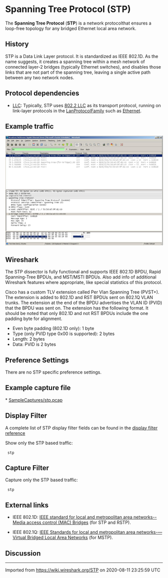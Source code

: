 # Spanning Tree Protocol (STP)

The **Spanning Tree Protocol** (**STP**) is a network protocolthat ensures a loop-free topology for any bridged Ethernet local area network.

## History

STP is a Data Link Layer protocol. It is standardized as IEEE 802.1D. As the name suggests, it creates a spanning tree within a mesh network of connected layer-2 bridges (typically Ethernet switches), and disables those links that are not part of the spanning tree, leaving a single active path between any two network nodes.

## Protocol dependencies

  - [LLC](/LLC): Typically, STP uses [802.2 LLC](/LLC) as its transport protocol, running on link-layer protocols in the [LanProtocolFamily](/LanProtocolFamily) such as [Ethernet](/Ethernet).

## Example traffic

![STP.JPG](uploads/__moin_import__/attachments/STP/STP.JPG "STP.JPG")

## Wireshark

The STP dissector is fully functional and supports IEEE 802.1D BPDU, Rapid Spanning-Tree BPDUs, and MST/MSTI BPDUs. Also add info of additional Wireshark features where appropriate, like special statistics of this protocol.

Cisco has a custom TLV extension called Per Vlan Spanning Tree (PVST+). The extension is added to 802.1D and RST BPDUs sent on 802.1Q VLAN trunks. The extension at the end of the BPDU advertises the VLAN ID (PVID) that the BPDU was sent on. The extension has the following format. It should be noted that only 802.1D and not RST BPDUs include the one padding byte for alignment.

  - Even byte padding (802.1D only): 1 byte
  - Type (only PVID type 0x00 is supported): 2 bytes
  - Length: 2 bytes
  - Data: PVID is 2 bytes

## Preference Settings

There are no STP specific preference settings.

## Example capture file

\* [SampleCaptures/stp.pcap](uploads/__moin_import__/attachments/SampleCaptures/stp.pcap)

## Display Filter

A complete list of STP display filter fields can be found in the [display filter reference](http://www.wireshark.org/docs/dfref/s/stp.html)

Show only the STP based traffic:

``` 
 stp
```

## Capture Filter

Capture only the STP based traffic:

``` 
 stp
```

## External links

  - IEEE 802.1D: [IEEE standard for local and metropolitan area networks--Media access control (MAC) Bridges](http://standards.ieee.org/getieee802/download/802.1D-2004.pdf) (for STP and RSTP).

  - IEEE 802.1Q: [IEEE Standards for local and metropolitan area networks-—Virtual Bridged Local Area Networks](http://standards.ieee.org/getieee802/download/802.1Q-2003.pdf) (for MSTP).

## Discussion

---

Imported from https://wiki.wireshark.org/STP on 2020-08-11 23:25:59 UTC
